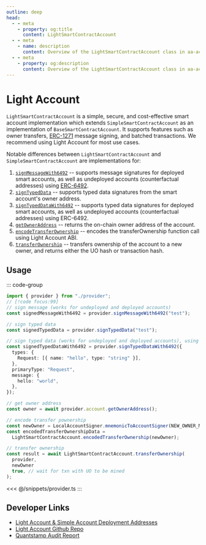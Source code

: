 ```yaml
---
outline: deep
head:
  - - meta
    - property: og:title
      content: LightSmartContractAccount
  - - meta
    - name: description
      content: Overview of the LightSmartContractAccount class in aa-accounts
  - - meta
    - property: og:description
      content: Overview of the LightSmartContractAccount class in aa-accounts
---
```


# Light Account

`LightSmartContractAccount` is a simple, secure, and cost-effective smart account implementation which extends `SimpleSmartContractAccount` as an implementation of `BaseSmartContractAccount`. It supports features such as owner transfers, [ERC-1271](https://eips.ethereum.org/EIPS/eip-1271) message signing, and batched transactions. We recommend using Light Account for most use cases.

Notable differences between `LightSmartContractAccount` and `SimpleSmartContractAccount` are implementations for:

1.  [`signMessageWith6492`](/packages/aa-accounts/light-account/signMessageWith6492) -- supports message signatures for deployed smart accounts, as well as undeployed accounts (counterfactual addresses) using [ERC-6492](https://eips.ethereum.org/EIPS/eip-6492).
2.  [`signTypedData`](/packages/aa-accounts/light-account/signTypedData) -- supports typed data signatures from the smart account's owner address.
3.  [`signTypedDataWith6492`](/packages/aa-accounts/light-account/signTypedDataWith6492) -- supports typed data signatures for deployed smart accounts, as well as undeployed accounts (counterfactual addresses) using ERC-6492.
4.  [`getOwnerAddress`](/packages/aa-accounts/light-account/getOwnerAddress) -- returns the on-chain owner address of the account.
5.  [`encodeTransferOwnership`](/packages/aa-accounts/light-account/encodeTransferOwnership) -- encodes the transferOwnership function call using Light Account ABI.
6.  [`transferOwnership`](/packages/aa-accounts/light-account/transferOwnership) -- transfers ownership of the account to a new owner, and returns either the UO hash or transaction hash.

## Usage

::: code-group

```ts [example.ts]
import { provider } from "./provider";
// [!code focus:99]
// sign message (works for undeployed and deployed accounts)
const signedMessageWith6492 = provider.signMessageWith6492("test");

// sign typed data
const signedTypedData = provider.signTypedData("test");

// sign typed data (works for undeployed and deployed accounts), using
const signedTypedDataWith6492 = provider.signTypedDataWith6492({
  types: {
    Request: [{ name: "hello", type: "string" }],
  },
  primaryType: "Request",
  message: {
    hello: "world",
  },
});

// get owner address
const owner = await provider.account.getOwnerAddress();

// encode transfer pownership
const newOwner = LocalAccountSigner.mnemonicToAccountSigner(NEW_OWNER_MNEMONIC);
const encodedTransferOwnershipData =
  LightSmartContractAccount.encodedTransferOwnership(newOwner);

// transfer ownership
const result = await LightSmartContractAccount.transferOwnership(
  provider,
  newOwner
  true, // wait for txn with UO to be mined
);
```

<<< @/snippets/provider.ts
:::

## Developer Links

- [Light Account & Simple Account Deployment Addresses](/smart-accounts/accounts/deployment-addresses)
- [Light Account Github Repo](https://github.com/alchemyplatform/light-account)
- [Quantstamp Audit Report](https://github.com/alchemyplatform/light-account/blob/main/Quantstamp-Audit.pdf)
